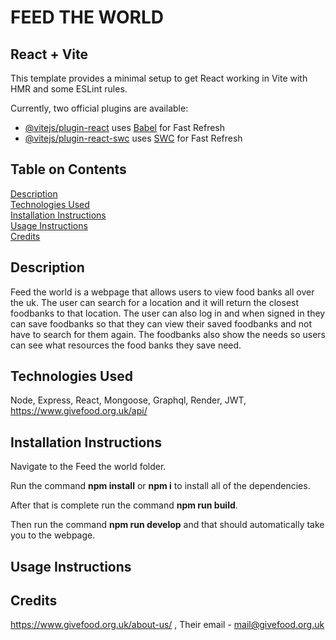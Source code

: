 # FEED THE WORLD
## React + Vite

This template provides a minimal setup to get React working in Vite with HMR and some ESLint rules.

Currently, two official plugins are available:

- [@vitejs/plugin-react](https://github.com/vitejs/vite-plugin-react/blob/main/packages/plugin-react/README.md) uses [Babel](https://babeljs.io/) for Fast Refresh
- [@vitejs/plugin-react-swc](https://github.com/vitejs/vite-plugin-react-swc) uses [SWC](https://swc.rs/) for Fast Refresh
## Table on Contents
[Description](#description)  
[Technologies Used](#technologies-used)  
[Installation Instructions](#installation-instructions)  
[Usage Instructions](#usage-instructions)  
[Credits](#credits)  
 
## Description
Feed the world is a webpage that allows users to view food banks all over the uk. The user can search for a location and it will return the closest foodbanks to that location. The user can also log in and when signed in they can save foodbanks so that they can view their saved foodbanks and not have to search for them again. The foodbanks also show the needs so users can see what resources the food banks they save need.
## Technologies Used
Node, Express, React, Mongoose, Graphql, Render, JWT, https://www.givefood.org.uk/api/

## Installation Instructions
Navigate to the Feed the world folder.   
  
Run the command **npm install** or **npm i** to install all of the dependencies.
    
After that is complete run the command **npm run build**.  
  
Then run the command **npm run develop** and that should automatically take you to the webpage.
## Usage Instructions

## Credits
https://www.givefood.org.uk/about-us/ , Their email - mail@givefood.org.uk
